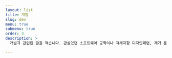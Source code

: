 ```yaml
---
layout: list
title: 개발
slug: dev
menu: true
submenu: true
order: 3
description: >
  개발과 관련된 글을 적습니다. 관심있던 소프트웨어 공학이나 객체지향 디자인패턴, 제가 푼 알고리즘 문제에 대한 해설 등을 다룹니다.

---
```

